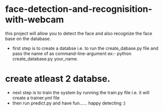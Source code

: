 # face-detection-and-recognisition-with-webcam
this project will allow you to detect the face and also recognize the face base on the database. 
* first step is to create a databse i.e. to run the create_dabase.py file and pass the name of as command-line-argument
ex:- python create_database.py your_name.
# create atleast 2 databse.

* next step is to train the system by running the train.py file i.e. it will create a trainer.yml file
* then run predict.py and have fun......
happy detecting :)

